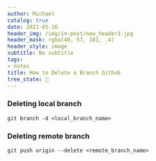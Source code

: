 ```yaml
---
author: Michael
catalog: true
date: 2021-05-16
header_img: /img/in-post/new_header3.jpg
header_mask: rgba(40, 57, 101, .4)
header_style: image
subtitle: No subtitle
tags:
- notes
title: How to Delete a Branch Github
tree_state: 🌱
---
```


### Deleting local branch
```
git branch -d <local_branch_name>
```

### Deleting remote branch
```
git push origin --delete <remote_branch_name>
```